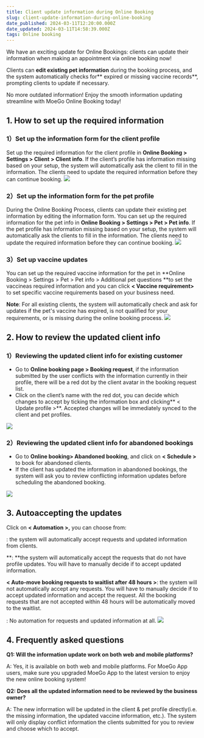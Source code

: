 ```yaml
---
title: Client update information during Online Booking
slug: client-update-information-during-online-booking
date_published: 2024-03-11T12:20:00.000Z
date_updated: 2024-03-11T14:58:39.000Z
tags: Online booking
---
```


We have an exciting update for Online Bookings: clients can update their information when making an appointment via online booking now!

Clients can **edit existing pet information** during the booking process, and the system automatically checks for** expired or missing vaccine records**, prompting clients to update if necessary.

No more outdated information! Enjoy the smooth information updating streamline with MoeGo Online Booking today!

## 1. How to set up the required information

### 1）Set up the information form for the client profile

Set up the required information for the client profile in **Online Booking > Settings > Client > Client info**. If the client’s profile has information missing based on your setup, the system will automatically ask the client to fill in the information. The clients need to update the required information before they can continue booking.
![](__GHOST_URL__/content/images/2023/08/CleanShot-2023-08-02-at-18.50.30.gif)
### 2）Set up the information form for the pet profile

During the Online Booking Process, clients can update their existing pet information by editing the information form. You can set up the required information for the pet info in **Online Booking  >  Settings  >  Pet  >  Pet info**. If the pet profile has information missing based on your setup, the system will automatically ask the clients to fill in the information. The clients need to update the required information before they can continue booking.
![](__GHOST_URL__/content/images/2023/08/CleanShot-2023-08-02-at-18.55.12.gif)
### 3）Set up vaccine updates

You can set up the required vaccine information for the pet in **Online Booking  >  Settings  >  Pet  >  Pet info > Additional pet questions **to set the vaccineas required information and you can click **< Vaccine requirement>** to set specific vaccine requirements based on your business need.  

**Note**: For all existing clients, the system will automatically check and ask for updates if the pet's vaccine has expired, is not qualified for your requirements, or is missing during the online booking process.
![](__GHOST_URL__/content/images/2023/08/CleanShot-2023-08-02-at-18.59.07.gif)
## 2. How to review the updated client info

### 1）Reviewing the updated client info for existing customer

- Go to **Online booking page  >  Booking request**, if the information submitted by the user conflicts with the information currently in their profile, there will be a red dot by the client avatar in the booking request list.
- Click on the client’s name with the red dot, you can decide which changes to accept by ticking the information box and clicking** < Update profile >**. Accepted changes will be immediately synced to the client and pet profiles.

![](__GHOST_URL__/content/images/2023/08/CleanShot-2023-08-02-at-19.19.30.gif)
### 2）Reviewing the updated client info for abandoned bookings

- Go to **Online booking> Abandoned booking**, and click on **< Schedule >** to book for abandoned clients.
- If the client has updated the information in abandoned bookings, the system will ask you to review conflicting information updates before scheduling the abandoned booking.

![](__GHOST_URL__/content/images/2023/08/CleanShot-2023-08-02-at-19.43.55.gif)
## 3. Autoaccepting the updates

Click on **< Automation >,** you can choose from: 

**<Auto-accept all requests and profile updates>**: the system will automatically accept requests and updated information from clients.

**<Auto-accept the requests that do not have profile updates>: **the system will automatically accept the requests that do not have profile updates. You will have to manually decide if to accept updated information.

**< Auto-move booking requests to waitlist after 48 hours >**: the system will not automatically accept any requests. You will have to manually decide if to accept updated information and accept the request. All the booking requests that are not accepted within 48 hours will be automatically moved to the waitlist.  

**<No automation>**: No automation for requests and updated information at all.
![](__GHOST_URL__/content/images/2023/08/CleanShot-2023-08-02-at-19.37.27.gif)
## 4. Frequently asked questions

**Q1: Will the information update work on both web and mobile platforms?**

A: Yes, it is available on both web and mobile platforms. For MoeGo App users, make sure you upgraded MoeGo App to the latest version to enjoy the new online booking system!

**Q2: Does all the updated information need to be reviewed by the business owner?**

A: The new information will be updated in the client & pet profile directly(i.e. the missing information, the updated vaccine information, etc.).  The system will only display conflict information the clients submitted for you to review and choose which to accept.

